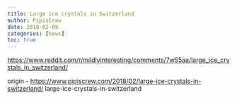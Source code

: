 ```yaml
---
title: Large ice crystals in Switzerland
author: PipisCrew
date: 2018-02-09
categories: [news]
toc: true
---
```


https://www.reddit.com/r/mildlyinteresting/comments/7w55aa/large_ice_crystals_in_switzerland/

origin - https://www.pipiscrew.com/2018/02/large-ice-crystals-in-switzerland/ large-ice-crystals-in-switzerland